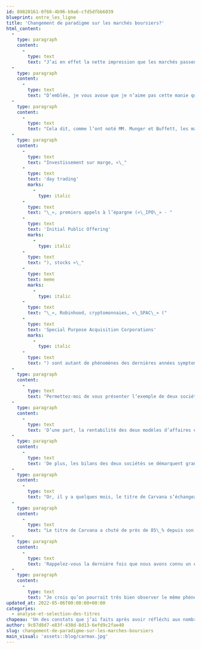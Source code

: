 ```yaml
---
id: 89820161-0f60-4b96-b9a6-cfd5dfbb6039
blueprint: entre_les_ligne
title: 'Changement de paradigme sur les marchés boursiers?'
html_content:
  -
    type: paragraph
    content:
      -
        type: text
        text: "J’ai en effet la nette impression que les marchés passent du mode «\_croissance\_» au mode «\_valeur\_»."
  -
    type: paragraph
    content:
      -
        type: text
        text: "D’emblée, je vous avoue que je n’aime pas cette manie qu’on a tous de catégoriser et placer les choses soit dans le camp «\_noir\_», soit dans le «\_blanc\_», sachant très bien que la grande majorité des phénomènes affichent plutôt une nuance de gris. L’appellation «\_valeur\_» par opposition à «\_croissance\_» est à mon avis trompeuse car la croissance fait partie intégrante de la valeur d’une entreprise."
  -
    type: paragraph
    content:
      -
        type: text
        text: "Cela dit, comme l’ont noté MM. Munger et Buffett, les marchés boursiers ont été un véritable «\_salon de jeu\_» au cours des dernières années. Probablement en raison de taux d’intérêt anormalement bas qui ont incité une plus grande prise de risque de la part des investisseurs qui ont, me semble-t-il, privilégié les caractéristiques de la «\_croissance\_» tout en ignorant les principes de base de la «\_valeur\_»."
  -
    type: paragraph
    content:
      -
        type: text
        text: "Investissement sur marge, «\_"
      -
        type: text
        text: 'day trading'
        marks:
          -
            type: italic
      -
        type: text
        text: "\_», premiers appels à l’épargne («\_IPO\_» - "
      -
        type: text
        text: 'Initial Public Offering'
        marks:
          -
            type: italic
      -
        type: text
        text: "), stocks «\_"
      -
        type: text
        text: meme
        marks:
          -
            type: italic
      -
        type: text
        text: "\_», Robinhood, cryptomonnaies, «\_SPAC\_» ("
      -
        type: text
        text: 'Special Purpose Acquisition Corporations'
        marks:
          -
            type: italic
      -
        type: text
        text: ") sont autant de phénomènes des dernières années symptomatiques d’un haut niveau de spéculation. En même temps, les investisseurs ont, à mon avis, accordé peu d’importance aux éléments qui sous-tendent la «\_valeur\_»\_: la rentabilité d’une entreprise, la robustesse de son modèle d’affaires à long terme, la vision à long terme de ses dirigeants et la solidité de son bilan."
  -
    type: paragraph
    content:
      -
        type: text
        text: "Permettez-moi de vous présenter l’exemple de deux sociétés œuvrant dans le même secteur, celui de la vente de voitures usagées\_: CarMax («\_KMX\_»; dont COTE 100 est actionnaire depuis de nombreuses années) et Carvana («\_CVNA\_»). Même si elles sont deux concurrents du même secteur, j’estime que les deux sociétés pourraient difficilement être plus différentes à plusieurs égards."
  -
    type: paragraph
    content:
      -
        type: text
        text: 'D’une part, la rentabilité des deux modèles d’affaires est aux antipodes. CarMax affiche des bénéfices en croissance depuis de nombreuses années, alors que Carvana n’a pas encore enregistré de bénéfices depuis sa venue en Bourse en 2017. Les analystes prévoient en moyenne une perte par action de 6,95 $ en 2022 pour Carvana, soit environ 1,0 G$, alors qu’ils prévoient des bénéfices par action de 5,96 $ pour CarMax, soit près de 1,0 G$.'
  -
    type: paragraph
    content:
      -
        type: text
        text: 'De plus, les bilans des deux sociétés se démarquent grandement. Dans les deux cas, j’exclus la dette liée à leurs activités de financement. Dans le cas de CarMax, la dette nette se chiffre à un peu moins de 3,2 G$, ce qui se traduit par un ratio dette nette-bénéfices d’exploitation (BAIIA) de 1,72. Pour ce qui est de Carvana, la dette nette s’élevait à un peu plus de 5,0 G$ au 31 décembre 2021. Pour financer l’acquisition des activités américaines de la division ADESA de KAR Auction Services, Carvana a récemment vendu près de 3,3 G$ de dette à un taux d’intérêt de 10,25 %.'
  -
    type: paragraph
    content:
      -
        type: text
        text: "Or, il y a quelques mois, le titre de Carvana s’échangeait à des niveaux d’évaluation que je considère irrationnels. À son sommet de plus de 375\_$ l’action, la capitalisation de la société s’élevait à plus de 65\_G$, soit 5,2\_fois ses revenus de 2021. Quant à CarMax, à son sommet de plus de 155\_$, la société valait environ 25\_G$, soit environ 0,8\_fois ses revenus de 2022 (février)."
  -
    type: paragraph
    content:
      -
        type: text
        text: "Le titre de Carvana a chuté de près de 85\_% depuis son sommet d’août 2021, alors que celui de CarMax a perdu environ 39\_% depuis son sommet de novembre dernier. Avec cette chute de l’action de Carvana, il devient beaucoup plus difficile pour la société de financer ses activités (et ses pertes) à des conditions favorables (comme l’indique son plus récemment financement), alors que CarMax n’a pas besoin de capital externe pour poursuivre sa croissance."
  -
    type: paragraph
    content:
      -
        type: text
        text: 'Rappelez-vous la dernière fois que nous avons connu un épisode où la spéculation a atteint des niveaux élevés – la fin des années 1990. Au début des années 2000, un grand nombre des sociétés dont les titres avaient attiré l’attention des spéculateurs avaient disparu. Entre-temps, celles qui ont réussi à traverser la crise en sont sorties encore plus fortes.'
  -
    type: paragraph
    content:
      -
        type: text
        text: "Je crois qu’on pourrait très bien observer le même phénomène au cours des prochaines années alors que les investisseurs reviendront aux principes de base de l’investissement «\_valeur\_»\_: l’importance des bénéfices, la solidité des modèles d’affaires à long terme et une évaluation raisonnable."
updated_at: 2022-05-06T00:00:00+00:00
categories:
  - analyse-et-selection-des-titres
chapeau: 'Un des constats que j’ai faits après avoir réfléchi aux nombreux messages véhiculés par MM. Buffett et Munger lors de la récente assemblée annuelle de Berkshire Hathaway est que les marchés boursiers sont probablement en train de connaître un changement de paradigme de fond.'
author: 9c87d8d7-e83f-438d-8d13-6efd9c2fae40
slug: changement-de-paradigme-sur-les-marches-boursiers
main_visual: 'assets::blog/carmax.jpg'
---
```

